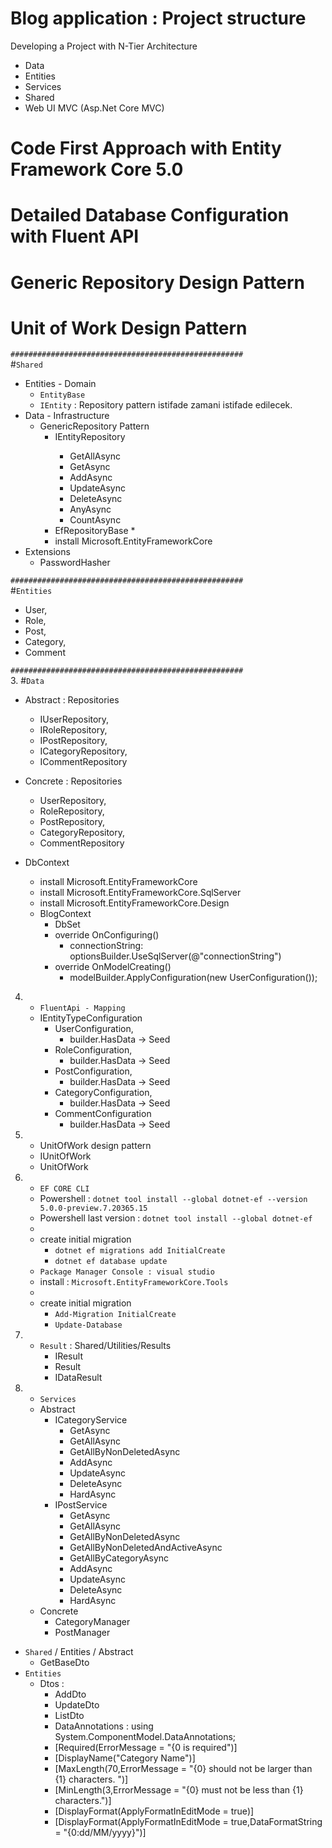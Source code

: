 # Blog application : Project structure

Developing a Project with N-Tier Architecture
* Data
* Entities
* Services
* Shared
* Web UI MVC (Asp.Net Core MVC)

# Code First Approach with Entity Framework Core 5.0
# Detailed Database Configuration with Fluent API
# Generic Repository Design Pattern
# Unit of Work  Design Pattern
  

`####################################################`
<br>
#`Shared`
 * Entities - Domain
   - `EntityBase`
   - `IEntity` : Repository pattern istifade zamani istifade edilecek.
 * Data - Infrastructure
   * GenericRepository Pattern 
     * IEntityRepository<T>
         - GetAllAsync
         - GetAsync
         - AddAsync
         - UpdateAsync
         - DeleteAsync
         - AnyAsync
         - CountAsync
     * EfRepositoryBase<TEntity>
       * 
     * install Microsoft.EntityFrameworkCore 
 * Extensions
   * PasswordHasher


`####################################################`
<br>
#`Entities`
 * User,
 * Role,
 * Post,
 * Category,
 * Comment

 `####################################################`
<br>
 3. #`Data`

  * Abstract : Repositories
    * IUserRepository,
    * IRoleRepository,
    * IPostRepository,
    * ICategoryRepository,
    * ICommentRepository
  
  * Concrete : Repositories
    * UserRepository,
    * RoleRepository,
    * PostRepository,
    * CategoryRepository,
    * CommentRepository

  * DbContext
    * install Microsoft.EntityFrameworkCore
    * install Microsoft.EntityFrameworkCore.SqlServer
    * install Microsoft.EntityFrameworkCore.Design
    * BlogContext
      * DbSet
      * override OnConfiguring()
        * connectionString: optionsBuilder.UseSqlServer(@"connectionString")
      * override OnModelCreating()
        * modelBuilder.ApplyConfiguration(new UserConfiguration());
    
 4. * `FluentApi - Mapping  `
    * IEntityTypeConfiguration
      * UserConfiguration,
        * builder.HasData -> Seed
      * RoleConfiguration,
        * builder.HasData -> Seed
      * PostConfiguration,
        * builder.HasData -> Seed
      * CategoryConfiguration,
        * builder.HasData -> Seed
      * CommentConfiguration
        * builder.HasData -> Seed


5. * UnitOfWork design pattern
    * IUnitOfWork
    * UnitOfWork
       
 6. * `EF CORE CLI` 
    * Powershell : `dotnet tool install --global dotnet-ef --version 5.0.0-preview.7.20365.15`
    * Powershell last version : `dotnet tool install --global dotnet-ef`
    * 
    * create initial migration 
      * `dotnet ef migrations add InitialCreate`
      * `dotnet ef database update`
    * `Package Manager Console : visual studio` 
    * install : `Microsoft.EntityFrameworkCore.Tools`
    * 
    * create initial migration 
      * `Add-Migration InitialCreate`
      * `Update-Database`
 
 7. * `Result` : Shared/Utilities/Results
      * IResult 
      * Result 
      * IDataResult<out T> 

 8.  * `Services `
      * Abstract 
        * ICategoryService
          * GetAsync
          * GetAllAsync
          * GetAllByNonDeletedAsync
          * AddAsync
          * UpdateAsync
          * DeleteAsync
          * HardAsync
        * IPostService
          * GetAsync
          * GetAllAsync
          * GetAllByNonDeletedAsync
          * GetAllByNonDeletedAndActiveAsync
          * GetAllByCategoryAsync
          * AddAsync
          * UpdateAsync
          * DeleteAsync
          * HardAsync
      * Concrete
        * CategoryManager
        * PostManager
     
   * `Shared` / Entities / Abstract
      * GetBaseDto 
   * `Entities`
     * Dtos : 
       * AddDto
       * UpdateDto
       * ListDto
       * DataAnnotations : using System.ComponentModel.DataAnnotations;
       * [Required(ErrorMessage = "{0 is required")]
       * [DisplayName("Category Name")]
       * [MaxLength(70,ErrorMessage = "{0} should not be larger than {1} characters. ")]
       * [MinLength(3,ErrorMessage = "{0} must not be less than {1} characters.")]
       * [DisplayFormat(ApplyFormatInEditMode = true)]
       * [DisplayFormat(ApplyFormatInEditMode = true,DataFormatString = "{0:dd/MM/yyyy}")]
      

